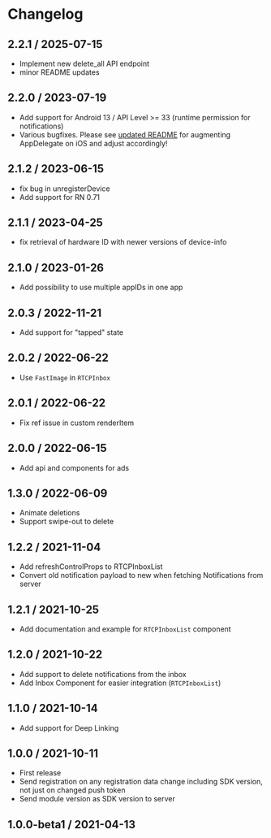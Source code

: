 # Changelog

## 2.2.1 / 2025-07-15

* Implement new delete_all API endpoint
* minor README updates

## 2.2.0 / 2023-07-19

* Add support for Android 13 / API Level >= 33 (runtime permission for notifications)
* Various bugfixes. Please see [updated README](https://github.com/interswitch-germany-gmbh/rtcp-react-native/blob/f4e29eec697681b9226dc0110b93b818424f6c27/README.md?plain=1#L212) for augmenting AppDelegate on iOS and adjust accordingly!

## 2.1.2 / 2023-06-15

* fix bug in unregisterDevice
* Add support for RN 0.71

## 2.1.1 / 2023-04-25

* fix retrieval of hardware ID with newer versions of device-info

## 2.1.0 / 2023-01-26

* Add possibility to use multiple appIDs in one app

## 2.0.3 / 2022-11-21

* Add support for "tapped" state

## 2.0.2 / 2022-06-22

* Use `FastImage` in `RTCPInbox`

## 2.0.1 / 2022-06-22

* Fix ref issue in custom renderItem

## 2.0.0 / 2022-06-15

* Add api and components for ads

## 1.3.0 / 2022-06-09

* Animate deletions
* Support swipe-out to delete

## 1.2.2 / 2021-11-04

* Add refreshControlProps to RTCPInboxList
* Convert old notification payload to new when fetching Notifications from server

## 1.2.1 / 2021-10-25

* Add documentation and example for `RTCPInboxList` component

## 1.2.0 / 2021-10-22

* Add support to delete notifications from the inbox
* Add Inbox Component for easier integration (`RTCPInboxList`)

## 1.1.0 / 2021-10-14

* Add support for Deep Linking

## 1.0.0 / 2021-10-11

* First release
* Send registration on any registration data change including SDK version, not just on changed push token
* Send module version as SDK version to server

## 1.0.0-beta1 / 2021-04-13
